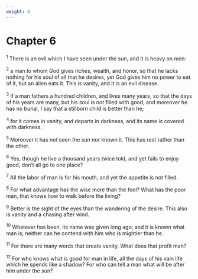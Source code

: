 ```yaml
---
weight: 6
---
```


# Chapter 6

<sup>1</sup> There is an evil which I have seen under the sun, and it is heavy on men: 

<sup>2</sup> a man to whom God gives riches, wealth, and honor, so that he lacks nothing for his soul of all that he desires, yet God gives him no power to eat of it, but an alien eats it. This is vanity, and it is an evil disease. 

<sup>3</sup> If a man fathers a hundred children, and lives many years, so that the days of his years are many, but his soul is not filled with good, and moreover he has no burial, I say that a stillborn child is better than he; 

<sup>4</sup> for it comes in vanity, and departs in darkness, and its name is covered with darkness. 

<sup>5</sup> Moreover it has not seen the sun nor known it. This has rest rather than the other. 

<sup>6</sup> Yes, though he live a thousand years twice told, and yet fails to enjoy good, don’t all go to one place? 

<sup>7</sup> All the labor of man is for his mouth, and yet the appetite is not filled. 

<sup>8</sup> For what advantage has the wise more than the fool? What has the poor man, that knows how to walk before the living? 

<sup>9</sup> Better is the sight of the eyes than the wandering of the desire. This also is vanity and a chasing after wind. 

<sup>10</sup> Whatever has been, its name was given long ago; and it is known what man is; neither can he contend with him who is mightier than he. 

<sup>11</sup> For there are many words that create vanity. What does that profit man? 

<sup>12</sup> For who knows what is good for man in life, all the days of his vain life which he spends like a shadow? For who can tell a man what will be after him under the sun? 


